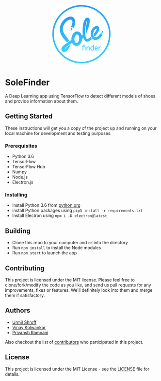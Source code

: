 <p align="center"><img height="200px" width="200px" src="./logo/solefinder_logo_light.png" alt="SoleFinder"/></p>

# SoleFinder
A Deep Learning app using TensorFlow to detect different models of shoes and provide information about them.

## Getting Started

These instructions will get you a copy of the project up and running on your local machine for development and testing purposes.

### Prerequisites

- Python 3.6
- TensorFlow
- TensorFlow Hub
- Numpy
- Node.js
- Electron.js

### Installing

- Install Python 3.6 from [python.org](https://www.python.org/downloads/release/python-368/)
- Install Python packages using ```pip3 install -r requirements.txt```
- Install Electron using ```npm i -D electron@latest```

## Building

- Clone this repo to your computer and ```cd``` into the directory
- Run ```npm install``` to install the Node modules
- Run ```npm start``` to launch the app

## Contributing

This project is licensed under the MIT license. Please feel free to clone/fork/modify the code as you like, and send us pull requests for any improvements, fixes or features. We'll definitely look into them and merge them if satisfactory.

## Authors

- [Urmil Shroff](https://github.com/urmilshroff)
- [Vinay Kolwankar](https://github.com/vinay-ai)
- [Priyansh Ramnani](https://github.com/prince1998)

Also checkout the list of [contributors](https://github.com/urmilshroff/solefinder/contributors) who participated in this project.

## License

This project is licensed under the MIT License - see the [LICENSE](LICENSE) file for details.